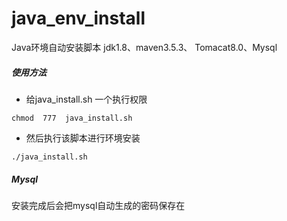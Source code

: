 # java_env_install
Java环境自动安装脚本    jdk1.8、maven3.5.3、 Tomacat8.0、Mysql 

##### 使用方法

- 给java_install.sh 一个执行权限

 ```
 chmod  777  java_install.sh
 ```
 
 - 然后执行该脚本进行环境安装
 ```
 ./java_install.sh
 ```
##### Mysql 

安装完成后会把mysql自动生成的密码保存在

